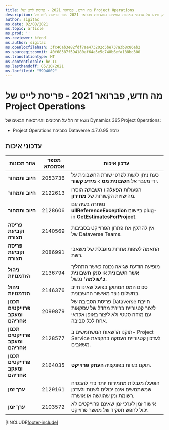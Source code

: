 ```yaml
---
title: מה חדש, פברואר 2021 - פריסת לייט של Project Operations
description: נושא זה מספק מידע על עדכוני האיכות הזמינים במהדורת פברואר 2021 עבור פריסת לייט של Project Operations.
author: sigitac
ms.date: 02/08/2021
ms.topic: article
ms.prod: ''
ms.reviewer: kfend
ms.author: sigitac
ms.openlocfilehash: 3fc46ab3e82fdf7ae473202c5be737a3b8c86ab2
ms.sourcegitcommit: 40f68387f594180af64a5e5c748b6efa188bd300
ms.translationtype: HT
ms.contentlocale: he-IL
ms.lasthandoff: 05/10/2021
ms.locfileid: "5994002"
---
```

# <a name="whats-new-february-2021---project-operations-lite-deployment"></a>מה חדש, פברואר 2021 - פריסת לייט של Project Operations

נושא זה חל על הרכיבים והגירסאות הבאים של Dynamics 365 Project Operations:

  - Project Operations בסביבת Dataverse גרסה 4.7.0.95

## <a name="quality-updates"></a>עדכוני איכות

| **אזור תכונות** | **מספר אסמכתא** | **עדכון איכות** |
| --- | --- | --- |
| **חיוב ותמחור** | 2053736 | כעת ניתן לגשת לפרטי שורת החשבונית על ידי מעבר אל **חשבונית מס** > **מידע קשור**. |
| **חיוב ותמחור** | 2122613 | הפעולות **הפעלה** ו **השבתה** הוסרו מהישויות הקשורות של **מחירון**. |
| **חיוב ותמחור** | 2128606 | נפתרה בעיה עם **ullReferenceException** ביישום plug-in **GetEstimatesForProject**. |
| **פריסה וקביעת תצורה** | 2140569 | אין להתקין את פתרון הפרוייקט בסביבות של Dataverse Teams. |
| **פריסה וקביעת תצורה** | 2086991 | התאמה לשפות אחרות מוגבלת של משאבי רשת. |
| **ניהול הזדמנויות** | 2136794 | מופיעה הודעת שגיאה נכונה כאשר התהליך **אשר חשבונית** או **סמן חשבונית כ'שולמה'** נכשל. |
| **ניהול הזדמנויות** | 2146376 | סכום המס המתוקן בפועל שאינו חייב בתשלום נוצר מאישור החשבונית. |
| **‏‫תכנון פרוייקטים ומעקב אחריהם** | 2099879 | פריסת הסביבה של Dataverse חייבת ליצור קטגוריית ברירת מחדל של עסקאות עם מזהה סטטי ולא ליצור באופן אקראי אחת לכל סביבה. |
| **‏‫תכנון פרוייקטים ומעקב אחריהם** | 2128577 | תוקנו הרשאות המשתמשים ב- Project Service לעדכון קטגוריית העסקה בהקצאת משאבים. |
| **‏‫תכנון פרוייקטים ומעקב אחריהם** | 2164035 | תוקנו בעיות בפונקציה **העתק פרוייקט**. |
| **ערך זמן** | 2129161 | הופעלו מגבלות מחמירות יותר כדי להבטיח שמשתמשים אינם יכולים לשנות ולעדכן רשומת זמן שהוגשה או אושרה. |
| **ערך זמן** | 2103572 | אישור זמן לערכי זמן שאינם פרוייקטים לא יכול לחפש תפקיד של מאשר פרוייקט. |


[!INCLUDE[footer-include](../../includes/footer-banner.md)]